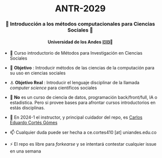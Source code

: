 <h1 align="center">ANTR-2029</h1>
<h3 align="center">🌊 Introducción a los métodos computacionales para Ciencias Sociales 🌊</h3> 
<h4 align="center">Universidad de los Andes 🇨🇴🗻</h4>
 
- 🗿 Curso introductorio de Métodos para Investigación en Ciencias Sociales 
 
- 🔭 **Objetivo** : Introducir métodos de las ciencias de la computación para su uso en ciencias sociales 

- ⚓️ **Objetivo Real** :  Introducir el lenguaje disciplinar de la llamada _computer science_ para científicos sociales

- 🚧 **No** es un curso de ciencia de datos, programación back/front/full, IA o estadistica. Pero si provee bases para afrontar cursos introductorios en estás disciplinas.
 
- 💬 En 2024-1 el instructor, y principal cuidador del repo, es [Carlos Eduardo Cortés Gómes](https://github.com/carlose-cortesg)

- 📫 Cualquier duda puede ser hecha a ce.cortes410 [at] uniandes.edu.co

- ⚡ El repo es libre para _forkearse_ y se intentará contestar cualquier issue en una semana